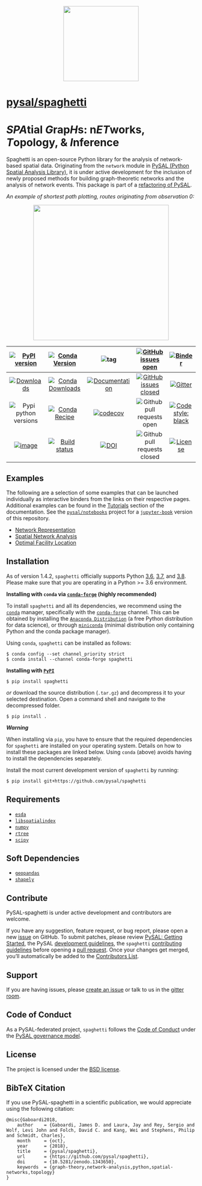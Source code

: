 <p align="center">
<img src="figs/pysal_logo.png" width="200" height="200" />
</p>

[pysal/spaghetti](http://pysal.org/spaghetti/)
=================================

*SPA*tial *G*rap*H*s: n*ET*works, *T*opology, & *I*nference
============================================

Spaghetti is an open-source Python library for the analysis of network-based spatial data. Originating from the `network` module in [PySAL (Python Spatial Analysis Library)](http://pysal.org), it is under active development for the inclusion of newly proposed methods for building graph-theoretic networks and the analysis of network events. This package is part of a [refactoring of PySAL](https://github.com/pysal/pysal/wiki/PEP-13:-Refactor-PySAL-Using-Submodules).

*An example of shortest path plotting, routes originating from observation 0:*
<p align="center">
<img src="figs/shortest_path_plot.png" width="360" height="360" />
</p>


|[![PyPI version](https://badge.fury.io/py/spaghetti.svg)](https://badge.fury.io/py/spaghetti)| [![Conda Version](https://img.shields.io/conda/vn/conda-forge/spaghetti.svg)](https://anaconda.org/conda-forge/spaghetti) | ![tag](https://img.shields.io/github/v/release/pysal/spaghetti?include_prereleases&sort=semver) | [![GitHub issues open](https://img.shields.io/github/issues/pysal/spaghetti.svg?maxAge=3600)](https://github.com/pysal/spaghetti/issues) | [![Binder](https://mybinder.org/badge_logo.svg)](https://mybinder.org/v2/gh/pysal/spaghetti/master)
|:---:|:---:|:---:|:---:|:---:|
|[![Downloads](https://pepy.tech/badge/spaghetti)](https://pepy.tech/project/spaghetti) | [![Conda Downloads](https://img.shields.io/conda/dn/conda-forge/spaghetti.svg)](https://anaconda.org/conda-forge/spaghetti) | [![Documentation](https://img.shields.io/static/v1.svg?label=docs&message=current&color=9cf)](http://pysal.org/spaghetti/) | [![GitHub issues closed](https://img.shields.io/github/issues-closed/pysal/spaghetti.svg?maxAge=3600)](https://github.com/pysal/spaghetti/issues) | [![Gitter](https://badges.gitter.im/pysal/Spaghetti.svg)](https://gitter.im/pysal/Spaghetti?utm_source=badge&utm_medium=badge&utm_campaign=pr-badge)
| ![Pypi python versions](https://img.shields.io/pypi/pyversions/spaghetti.svg) | [![Conda Recipe](https://img.shields.io/badge/recipe-spaghetti-red.svg)](https://github.com/conda-forge/spaghetti-feedstock) | [![codecov](https://codecov.io/gh/pysal/spaghetti/branch/master/graph/badge.svg)](https://codecov.io/gh/pysal/spaghetti) | ![Github pull requests open](https://img.shields.io/github/issues-pr/pysal/spaghetti.svg) | [![Code style: black](https://img.shields.io/badge/code%20style-black-000000.svg)](https://github.com/psf/black)
| [![image](https://travis-ci.org/pysal/spaghetti.svg)](https://travis-ci.org/pysal/spaghetti) | [![Build status](https://ci.appveyor.com/api/projects/status/eymi8wxdcmod95ge?svg=true)](https://ci.appveyor.com/project/pysal/spaghetti) | [![DOI](https://zenodo.org/badge/88305306.svg)](https://zenodo.org/badge/latestdoi/88305306) | ![Github pull requests closed](https://img.shields.io/github/issues-pr-closed/pysal/spaghetti.svg) | [![License](https://img.shields.io/badge/License-BSD%203--Clause-blue.svg)](https://opensource.org/licenses/BSD-3-Clause)


Examples
-----------
The following are a selection of some examples that can be launched individually as interactive binders from the links on their respective pages. Additional examples can be found in the [Tutorials](https://pysal.org/spaghetti/tutorials.html) section of the documentation. See the [`pysal/notebooks`](http://pysal.org/notebooks) project for a [`jupyter-book`](https://github.com/choldgraf/jupyter-book) version of this repository.
* [Network Representation](https://pysal.org/spaghetti/notebooks/quickstart.html)
* [Spatial Network Analysis](https://pysal.org/spaghetti/notebooks/network-analysis.html)
* [Optimal Facility Location](https://pysal.org/spaghetti/notebooks/facility-location.html)


Installation
------------

As of version 1.4.2, `spaghetti` officially supports Python [3.6](https://docs.python.org/3.6/), [3.7](https://docs.python.org/3.7/), and [3.8](https://docs.python.org/3.8/). Please make sure that you are operating in a Python >= 3.6 environment.

**Installing with `conda` via [`conda-forge`](https://github.com/conda-forge/spaghetti-feedstock) (highly recommended)**

To install `spaghetti` and all its dependencies, we recommend using the [`conda`](https://docs.conda.io/en/latest/)
manager, specifically with the [`conda-forge`](https://conda-forge.org) channel. This can be obtained by installing the [`Anaconda Distribution`](https://docs.continuum.io/anaconda/) (a free Python distribution for data science), or through [`miniconda`](https://docs.conda.io/en/latest/miniconda.html) (minimal distribution only containing Python and the conda package manager). 

Using `conda`, `spaghetti` can be installed as follows:
```
$ conda config --set channel_priority strict
$ conda install --channel conda-forge spaghetti
```

**Installing with [`PyPI`](https://pypi.org/project/spaghetti/)**
```
$ pip install spaghetti
```
*or* download the source distribution (`.tar.gz`) and decompress it to your selected destination. Open a command shell and navigate to the decompressed folder.
```
$ pip install .
```

***Warning***

When installing via `pip`, you have to ensure that the required dependencies for `spaghetti` are installed on your operating system. Details on how to install these packages are linked below. Using `conda` (above) avoids having to install the dependencies separately.

Install the most current development version of `spaghetti` by running:

```
$ pip install git+https://github.com/pysal/spaghetti
```


Requirements
----------------
- [`esda`](https://esda.readthedocs.io/en/latest/)
- [`libspatialindex`](https://libspatialindex.org/index.html)
- [`numpy`](https://numpy.org/devdocs/)
- [`rtree`](http://toblerity.org/rtree/install.html)
- [`scipy`](http://scipy.github.io/devdocs/)

Soft Dependencies
----------------------
- [`geopandas`](http://geopandas.org/install.html)
- [`shapely`](https://shapely.readthedocs.io/en/latest/)

Contribute
------------

PySAL-spaghetti is under active development and contributors are welcome.

If you have any suggestion, feature request, or bug report, please open a new [issue](https://github.com/pysal/spaghetti/issues) on GitHub. To submit patches, please review [PySAL: Getting Started](http://pysal.org/getting_started#for-developers), the PySAL [development guidelines](https://github.com/pysal/pysal/wiki), the `spaghetti` [contributing guidelines](https://github.com/pysal/spaghetti/blob/master/.github/CONTRIBUTING.md) before  opening a [pull request](https://github.com/pysal/spaghetti/pulls). Once your changes get merged, you’ll automatically be added to the [Contributors List](https://github.com/pysal/spaghetti/graphs/contributors).

Support
---------

If you are having issues, please [create an issue](https://github.com/pysal/spaghetti/issues) or talk to us in the [gitter room](https://gitter.im/pysal/spaghetti).


Code of Conduct
--------------------

As a PySAL-federated project, `spaghetti` follows the [Code of Conduct](https://github.com/pysal/governance/blob/master/conduct/code_of_conduct.rst) under the [PySAL governance model](https://github.com/pysal/governance).


License
---------

The project is licensed under the [BSD license](https://github.com/pysal/spaghetti/blob/master/LICENSE.txt).

BibTeX Citation
------------------

If you use PySAL-spaghetti in a scientific publication, we would appreciate using the following citation:

```
@misc{Gaboardi2018,
    author    = {Gaboardi, James D. and Laura, Jay and Rey, Sergio and Wolf, Levi John and Folch, David C. and Kang, Wei and Stephens, Philip and Schmidt, Charles},
    month     = {oct},
    year      = {2018},
    title     = {pysal/spaghetti},
    url       = {https://github.com/pysal/spaghetti},
    doi       = {10.5281/zenodo.1343650},
    keywords  = {graph-theory,network-analysis,python,spatial-networks,topology}
}
```
 
